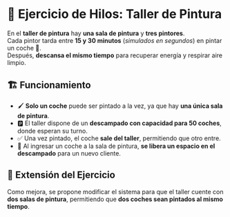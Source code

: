 # 🎨 Ejercicio de Hilos: Taller de Pintura  

En el **taller de pintura** hay **una sala de pintura** y **tres pintores**.  
Cada pintor tarda entre **15 y 30 minutos** (*simulados en segundos*) en pintar un coche 🚗.  
Después, **descansa el mismo tiempo** para recuperar energía y respirar aire limpio.  

## 🏗️ Funcionamiento  
- 🖌️ **Solo un coche** puede ser pintado a la vez, ya que hay **una única sala de pintura**.  
- 🅿️ El taller dispone de un **descampado con capacidad para 50 coches**, donde esperan su turno.  
- ✅ Una vez pintado, el coche **sale del taller**, permitiendo que otro entre.  
- 🔄 Al ingresar un coche a la sala de pintura, **se libera un espacio en el descampado** para un nuevo cliente.  

## 🚀 Extensión del Ejercicio  
Como mejora, se propone modificar el sistema para que el taller cuente con **dos salas de pintura**, permitiendo que **dos coches sean pintados al mismo tiempo**.  